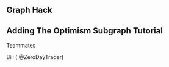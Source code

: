 

Graph Hack
--------

Adding The Optimism Subgraph Tutorial 
---------


Teammates

Bill ( @ZeroDayTrader)

